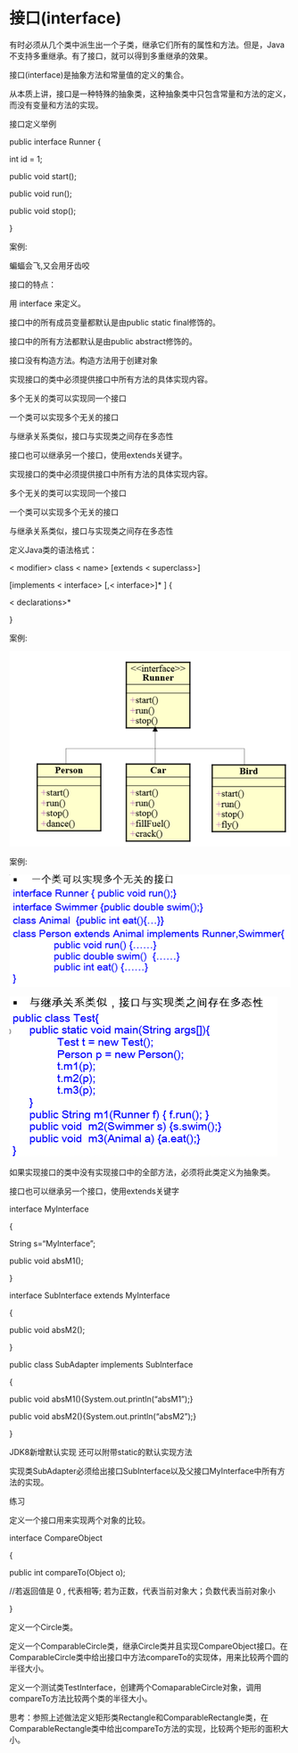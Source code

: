 # 接口(interface)

有时必须从几个类中派生出一个子类，继承它们所有的属性和方法。但是，Java不支持多重继承。有了接口，就可以得到多重继承的效果。

接口(interface)是抽象方法和常量值的定义的集合。

从本质上讲，接口是一种特殊的抽象类，这种抽象类中只包含常量和方法的定义，而没有变量和方法的实现。

接口定义举例

public interface Runner {

int id = 1;

public void start();

public void run();

public void stop();

}

 

 

案例:

蝙蝠会飞,又会用牙齿咬

 

接口的特点：

用 interface 来定义。

接口中的所有成员变量都默认是由public static final修饰的。

接口中的所有方法都默认是由public abstract修饰的。

接口没有构造方法。构造方法用于创建对象

实现接口的类中必须提供接口中所有方法的具体实现内容。 

多个无关的类可以实现同一个接口

一个类可以实现多个无关的接口

与继承关系类似，接口与实现类之间存在多态性

接口也可以继承另一个接口，使用extends关键字。

实现接口的类中必须提供接口中所有方法的具体实现内容。 

多个无关的类可以实现同一个接口

一个类可以实现多个无关的接口

与继承关系类似，接口与实现类之间存在多态性

 

 

定义Java类的语法格式：

< modifier> class < name> [extends < superclass>]

[implements < interface> [,< interface>]* ] {

< declarations>*

}

 

案例: 

![file://C:\Users\ADMINI~1\AppData\Local\Temp\ct_tmp/3.png](assets/clip_image001-1548162490186.png)

案例:

![file://C:\Users\ADMINI~1\AppData\Local\Temp\ct_tmp/4.png](assets/clip_image001-1548162504834.png)

![file://C:\Users\ADMINI~1\AppData\Local\Temp\ct_tmp/5.png](assets/clip_image001-1548162510779.png)

如果实现接口的类中没有实现接口中的全部方法，必须将此类定义为抽象类。 

接口也可以继承另一个接口，使用extends关键字

interface MyInterface

{

String s=“MyInterface”;

public void absM1();

}

interface SubInterface extends MyInterface

{

public void absM2();

}

public class SubAdapter implements SubInterface

{

public void absM1(){System.out.println(“absM1”);}

public void absM2(){System.out.println(“absM2”);}

}

 

 

 JDK8新增默认实现 还可以附带static的默认实现方法





实现类SubAdapter必须给出接口SubInterface以及父接口MyInterface中所有方法的实现。

 

练习

 

定义一个接口用来实现两个对象的比较。

interface CompareObject

{

public int compareTo(Object o); 

//若返回值是 0 , 代表相等; 若为正数，代表当前对象大；负数代表当前对象小

}

定义一个Circle类。

定义一个ComparableCircle类，继承Circle类并且实现CompareObject接口。在ComparableCircle类中给出接口中方法compareTo的实现体，用来比较两个圆的半径大小。

定义一个测试类TestInterface，创建两个ComaparableCircle对象，调用compareTo方法比较两个类的半径大小。

思考：参照上述做法定义矩形类Rectangle和ComparableRectangle类，在ComparableRectangle类中给出compareTo方法的实现，比较两个矩形的面积大小。